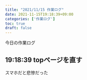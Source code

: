 ```yaml
---
title: "2021/11/15 作業ログ"
date: 2021-11-15T19:18:39+09:00
categories: ['作業ログ']
toc: true
draft: false
---
```


今日の作業ログ
## 19:18:39 topページを直す
スマホだと悲惨だった  
